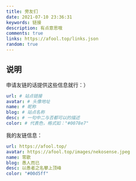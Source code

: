 ```yaml
---
title: 旁友们
date: 2021-07-10 23:36:31
keywords: 链接
description: 有点意思哦
comments: true
links: https://afool.top/links.json
random: true
---
```


## 说明

申请友链的话提供这些信息就行：）

```yaml
url: # 站点链接
avatar: # 头像地址
name: # 昵称
blog: # 站点名称
desc: # 一句中二与否都可以的描述
color: # 代表色，格式如："#0078e7" 
```

我的友链信息：

```yaml
url: https://afool.top/
avatar: https://afool.top/images/nekosense.jpeg
name: 零歌
blog: 愚人而已
desc: 以愚者之名攀上顶峰
color: "#00d5ff"
```

